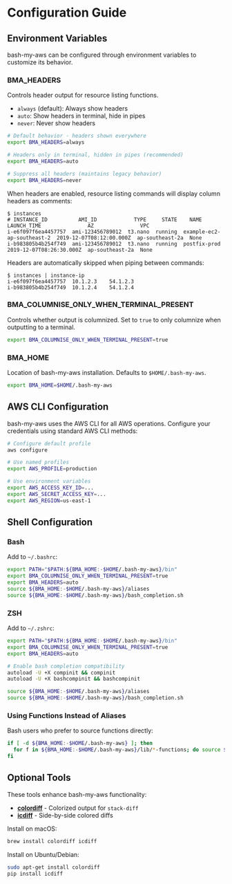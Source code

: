 # Configuration Guide

## Environment Variables

bash-my-aws can be configured through environment variables to customize its behavior.

### BMA_HEADERS

Controls header output for resource listing functions.

- `always` (default): Always show headers
- `auto`: Show headers in terminal, hide in pipes
- `never`: Never show headers

```bash
# Default behavior - headers shown everywhere
export BMA_HEADERS=always

# Headers only in terminal, hidden in pipes (recommended)
export BMA_HEADERS=auto

# Suppress all headers (maintains legacy behavior)
export BMA_HEADERS=never
```

When headers are enabled, resource listing commands will display column headers as comments:

```shell
$ instances
# INSTANCE_ID          AMI_ID            TYPE     STATE    NAME                        LAUNCH_TIME               AZ               VPC
i-e6f097f6ea4457757  ami-123456789012  t3.nano  running  example-ec2-ap-southeast-2  2019-12-07T08:12:00.000Z  ap-southeast-2a  None
i-b983805b4b254f749  ami-123456789012  t3.nano  running  postfix-prod                2019-12-07T08:26:30.000Z  ap-southeast-2a  None
```

Headers are automatically skipped when piping between commands:

```shell
$ instances | instance-ip
i-e6f097f6ea4457757  10.1.2.3    54.1.2.3
i-b983805b4b254f749  10.1.2.4    54.1.2.4
```

### BMA_COLUMNISE_ONLY_WHEN_TERMINAL_PRESENT

Controls whether output is columnized. Set to `true` to only columnize when outputting to a terminal.

```bash
export BMA_COLUMNISE_ONLY_WHEN_TERMINAL_PRESENT=true
```

### BMA_HOME

Location of bash-my-aws installation. Defaults to `$HOME/.bash-my-aws`.

```bash
export BMA_HOME=$HOME/.bash-my-aws
```

## AWS CLI Configuration

bash-my-aws uses the AWS CLI for all AWS operations. Configure your credentials using standard AWS CLI methods:

```bash
# Configure default profile
aws configure

# Use named profiles
export AWS_PROFILE=production

# Use environment variables
export AWS_ACCESS_KEY_ID=...
export AWS_SECRET_ACCESS_KEY=...
export AWS_REGION=us-east-1
```

## Shell Configuration

### Bash

Add to `~/.bashrc`:

```bash
export PATH="$PATH:${BMA_HOME:-$HOME/.bash-my-aws}/bin"
export BMA_COLUMNISE_ONLY_WHEN_TERMINAL_PRESENT=true
export BMA_HEADERS=auto
source ${BMA_HOME:-$HOME/.bash-my-aws}/aliases
source ${BMA_HOME:-$HOME/.bash-my-aws}/bash_completion.sh
```

### ZSH

Add to `~/.zshrc`:

```bash
export PATH="$PATH:${BMA_HOME:-$HOME/.bash-my-aws}/bin"
export BMA_COLUMNISE_ONLY_WHEN_TERMINAL_PRESENT=true
export BMA_HEADERS=auto

# Enable bash completion compatibility
autoload -U +X compinit && compinit
autoload -U +X bashcompinit && bashcompinit

source ${BMA_HOME:-$HOME/.bash-my-aws}/aliases
source ${BMA_HOME:-$HOME/.bash-my-aws}/bash_completion.sh
```

### Using Functions Instead of Aliases

Bash users who prefer to source functions directly:

```bash
if [ -d ${BMA_HOME:-$HOME/.bash-my-aws} ]; then
  for f in ${BMA_HOME:-$HOME/.bash-my-aws}/lib/*-functions; do source $f; done
fi
```

## Optional Tools

These tools enhance bash-my-aws functionality:

- **[colordiff](https://www.colordiff.org/)** - Colorized output for `stack-diff`
- **[icdiff](https://github.com/jeffkaufman/icdiff)** - Side-by-side colored diffs

Install on macOS:
```bash
brew install colordiff icdiff
```

Install on Ubuntu/Debian:
```bash
sudo apt-get install colordiff
pip install icdiff
```